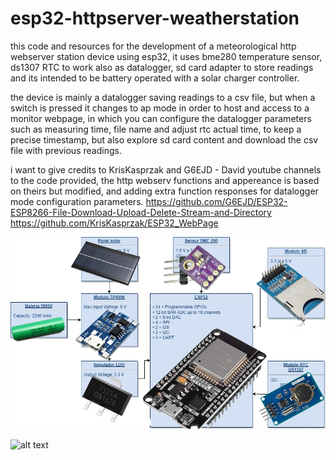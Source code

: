 # esp32-httpserver-weatherstation
this code and resources for the development of a meteorological http webserver station device using esp32, it uses bme280 temperature sensor, ds1307 RTC to work also
as datalogger, sd card adapter to store readings and its intended to be battery operated with a solar charger controller.

the device is mainly a datalogger saving readings to a csv file, but when a switch is pressed it changes to ap mode in order to host and access to a monitor webpage,
in which you can configure the datalogger parameters such as measuring time, file name and adjust rtc actual time, to keep a precise timestamp, but also explore sd card
content and download the csv file with previous readings.

i want to give credits to KrisKasprzak and G6EJD - David youtube channels to the code provided, the http webserv functions and appereance is based on theirs
but modified, and adding extra function responses for datalogger mode configuration parameters.
https://github.com/G6EJD/ESP32-ESP8266-File-Download-Upload-Delete-Stream-and-Directory
https://github.com/KrisKasprzak/ESP32_WebPage

![alt text](https://github.com/41R-M45T3R/esp32-httpserver-weatherstation/blob/dbe46a4e2241443fc03591eb1c9a7ecf2ec96bc6/base.jpg?raw=true)

![alt text]([https://github.com/[username]/[reponame]/blob/[branch]/image.jpg](https://github.com/41R-M45T3R/esp32-httpserver-weatherstation/blob/5f6b85e8efd561f4cf38ee3821db38a5fa890541/webpageold.png)?raw=true)




